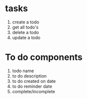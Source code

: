 # tasks

1. create a todo
2. get all todo's
3. delete a todo
4. update a todo

<!-- Nodemon steps -->
<!-- install nodemon -> npm i nodemon -->
<!-- make changes in package.json -->
<!--
"scripts": {
    "start": "nodemon index.js",
},
-->

# To do components

1. todo name
2. to do description
3. to do created on date
4. to do reminder date
5. complete/incomplete
